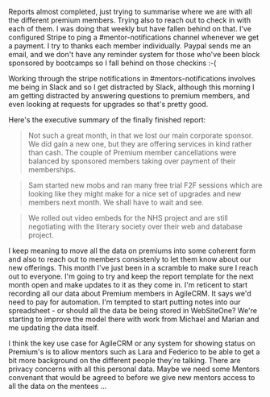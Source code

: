 Reports almost completed, just trying to summarise where we are with all the different premium members.  Trying also to reach out to check in with each of them.  I was doing that weekly but have fallen behind on that.  I've configured Stripe to ping a #mentor-notifications channel whenever we get a payment.  I try to thanks each member individually.  Paypal sends me an email, and we don't have any reminder system for those who've been block sponsored by bootcamps so I fall behind on those checkins :-(

Working through the stripe notifications in #mentors-notifications involves me being in Slack and so I get distracted by Slack, although this morning I am getting distracted by answering questions to premium members, and even looking at requests for upgrades so that's pretty good.

Here's the executive summary of the finally finished report:

> Not such a great month, in that we lost our main corporate sponsor.  We did gain a new one, but they are offering services in kind rather than cash.  The couple of Premium member cancellations were balanced by sponsored members taking over payment of their memberships.

> Sam started new mobs and ran many free trial F2F sessions which are looking like they might make for a nice set of upgrades and new members next month.  We shall have to wait and see.

> We rolled out video embeds for the NHS project and are still negotiating with the literary society over their web and database project.

I keep meaning to move all the data on premiums into some coherent form and also to reach out to members consistenly to let them know about our new offerings.  This month I've just been in a scramble to make sure I reach out to everyone.  I'm going to try and keep the report template for the next month open and make updates to it as they come in.  I'm reticent to start recording all our data about Premium members in AgileCRM.  It says we'd need to pay for automation.  I'm tempted to start putting notes into our spreadsheet - or should all the data be being stored in WebSiteOne?  We're starting to improve the model there with work from Michael and Marian and me updating the data itself.  

I think the key use case for AgileCRM or any system for showing status on Premium's is to allow mentors such as Lara and Federico to be able to get a bit more background on the different people they're talking.  There are privacy concerns with all this personal data.  Maybe we need some Mentors convenant that would be agreed to before we give new mentors access to all the data on the mentees ...
